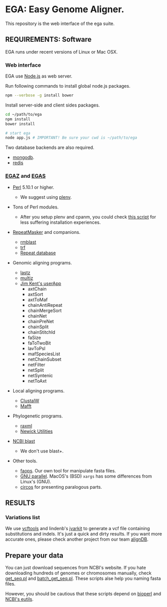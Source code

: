 # EGA: Easy Genome Aligner.

This repository is the web interface of the ega suite.

## REQUIREMENTS: Software

EGA runs under recent versions of Linux or Mac OSX.

### Web interface

EGA use [Node.js](https://nodejs.org/) as web server.

Run following commands to install global node.js packages.

```bash
npm --verbose -g install bower
```

Install server-side and client sides packages.

```bash
cd ~/path/to/ega
npm install
bower install

# start ega
node app.js # IMPORTANT! Be sure your cwd is ~/path/to/ega
```

Two database backends are also required.

* [mongodb](http://www.mongodb.org/). 
* [redis](http://redis.io/)

### [EGAZ](https://github.com/wang-q/egaz) and [EGAS](https://github.com/wang-q/egas)

* [Perl](http://www.perl.org/) 5.10.1 or higher.
	+ We suggest using [plenv](https://github.com/tokuhirom/plenv).

* Tons of Perl modules.
	+ After you setup plenv and cpanm, you could check [this script](https://github.com/wang-q/egavm/blob/master/prepare/4-cpanm.sh) for less suffering installation experiences.

* [RepeatMasker](http://www.repeatmasker.org/) and companions.
	+ [rmblast](http://www.repeatmasker.org/RMBlast.html)
	+ [trf](http://tandem.bu.edu/trf/trf.html)
	+ [Repeat database](www.girinst.org)

* Genomic aligning programs.
	+ [lastz](http://www.bx.psu.edu/~rsharris/lastz/)
	+ [multiz](http://www.bx.psu.edu/miller_lab/dist/multiz-tba.012109.tar.gz)
	+ [Jim Kent's userApp](http://hgdownload.cse.ucsc.edu/admin/exe/)
        - axtChain
        - axtSort
        - axtToMaf
        - chainAntiRepeat
        - chainMergeSort
        - chainNet
        - chainPreNet
        - chainSplit
        - chainStitchId
        - faSize
        - faToTwoBit
        - lavToPsl
        - mafSpeciesList
        - netChainSubset
        - netFilter
        - netSplit
        - netSyntenic
        - netToAxt

* Local aligning programs.
	+ [ClustalW](http://www.clustal.org/download/current/)
	+ [Mafft](http://mafft.cbrc.jp/alignment/software/)

* Phylogenetic programs.
	+ [raxml](http://sco.h-its.org/exelixis/web/software/raxml/index.html)
	+ [Newick Utilities](http://cegg.unige.ch/newick_utils)

* [NCBI blast](http://ftp.ncbi.nlm.nih.gov/blast/executables/release/LATEST/)
    + We don't use blast+.

* Other tools.
	+ [faops](https://github.com/wang-q/faops). Our own tool for manipulate fasta files.
	+ [GNU parallel](http://www.gnu.org/software/parallel/). MacOS's (BSD) `xargs` has some differences from Linux's (GNU).
	+ [circos](http://circos.ca/) for presenting paralogous parts.

## RESULTS

### Variations list

We use [vcftools](http://vcftools.sourceforge.net/index.html) and lindenb's [jvarkit](https://github.com/lindenb/jvarkit/wiki/Biostar94573)  to generate a vcf file containing substitutions and indels. 
It's just a quick and dirty results. 
If you want more accurate ones, please check another project from our team [alignDB](https://github.com/wang-q/alignDB).

## Prepare your data

You can just download sequences from NCBI's website. If you hate downloading hundreds of genomes or chromosomes manually, check [get_seq.pl](https://github.com/wang-q/withncbi/blob/master/util/get_seq.pl) and [batch_get_seq.pl](https://github.com/wang-q/withncbi/blob/master/util/batch_get_seq.pl). These scripts alse help you naming fasta files.

However, you should be cautious that these scripts depend on [bioperl](https://github.com/bioperl/bioperl-live) and [NCBI's eutils](https://github.com/bioperl/Bio-EUtilities).
